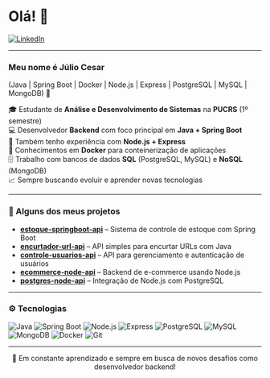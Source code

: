 # Olá! 👋

[![LinkedIn](https://img.shields.io/badge/LinkedIn-blue?style=for-the-badge&logo=linkedin)](https://www.linkedin.com/in/juliomouraneto)

---

### Meu nome é Júlio Cesar

(Java | Spring Boot | Docker | Node.js | Express | PostgreSQL | MySQL | MongoDB) 🚀

🎓 Estudante de **Análise e Desenvolvimento de Sistemas** na **PUCRS** (1º semestre)  
💻 Desenvolvedor **Backend** com foco principal em **Java + Spring Boot**  
🌱 Também tenho experiência com **Node.js + Express**  
🐳 Conhecimentos em **Docker** para conteinerização de aplicações  
🗄️ Trabalho com bancos de dados **SQL** (PostgreSQL, MySQL) e **NoSQL** (MongoDB)  
📈 Sempre buscando evoluir e aprender novas tecnologias

---

### 📌 Alguns dos meus projetos

- [**estoque-springboot-api**](https://github.com/Jcfmneto/estoque-springboot-api) – Sistema de controle de estoque com Spring Boot  
- [**encurtador-url-api**](https://github.com/Jcfmneto/encurtador-url-api) – API simples para encurtar URLs com Java  
- [**controle-usuarios-api**](https://github.com/Jcfmneto/controle-usuarios-api) – API para gerenciamento e autenticação de usuários  
- [**ecommerce-node-api**](https://github.com/Jcfmneto/ecommerce-node-api) – Backend de e-commerce usando Node.js  
- [**postgres-node-api**](https://github.com/Jcfmneto/postgres-node-api) – Integração de Node.js com PostgreSQL

---

### ⚙️ Tecnologias

![Java](https://img.shields.io/badge/Java-%23ED8B00.svg?style=flat-square&logo=java&logoColor=white)
![Spring Boot](https://img.shields.io/badge/Spring_Boot-6DB33F?style=flat-square&logo=spring-boot&logoColor=white)
![Node.js](https://img.shields.io/badge/Node.js-339933?style=flat-square&logo=node.js&logoColor=white)
![Express](https://img.shields.io/badge/Express.js-000000?style=flat-square&logo=express&logoColor=white)
![PostgreSQL](https://img.shields.io/badge/PostgreSQL-316192?style=flat-square&logo=postgresql&logoColor=white)
![MySQL](https://img.shields.io/badge/MySQL-005C84?style=flat-square&logo=mysql&logoColor=white)
![MongoDB](https://img.shields.io/badge/MongoDB-47A248?style=flat-square&logo=mongodb&logoColor=white)
![Docker](https://img.shields.io/badge/Docker-2496ED?style=flat-square&logo=docker&logoColor=white)
![Git](https://img.shields.io/badge/Git-F05032?style=flat-square&logo=git&logoColor=white)

---

<div align="center">
  🚀 Em constante aprendizado e sempre em busca de novos desafios como desenvolvedor backend!
</div>
